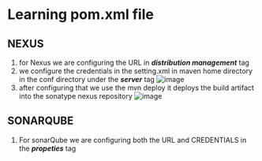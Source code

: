 # Learning pom.xml file

## NEXUS
1. for Nexus we are configuring the URL in ***distribution management*** tag
2. we configure the credentials in the setting.xml in maven home directory in the conf directory under the ***server*** tag ![image](https://github.com/bhargavsp/maven/assets/45779321/202d92a8-4187-401c-9645-f4f2c6f1d2c2)
3. after configuring that we use the mvn deploy it deploys the build artifact into the sonatype nexus repository ![image](https://github.com/bhargavsp/maven/assets/45779321/4a2bf322-5e34-40f9-afd2-93f3c3264c5b)



## SONARQUBE
1. For sonarQube we are configuring both the URL and CREDENTIALS in the ***propeties*** tag
 
